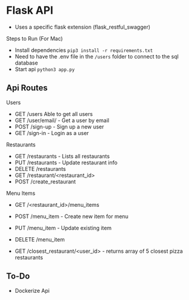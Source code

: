 # Flask API

- Uses a specific flask extension (flask_restful_swagger)

Steps to Run (For Mac)
- Install dependencies `pip3 install -r requirements.txt`
- Need to have the .env file in the `/users` folder to connect to the sql database
- Start api `python3 app.py`


## Api Routes

Users
- GET /users Able to get all users
- GET /user/email/<email> - Get a user by email
- POST /sign-up - Sign up a new user
- GET /sign-in - Login as a user

Restaurants
- GET /restaurants - Lists all restaurants
- PUT /restaurants - Update restaurant info
- DELETE /restaurants
- GET /restaurant/<restaurant_id>
- POST /create_restaurant

Menu Items
- GET /<restaurant_id>/menu_items
- POST /menu_item - Create new item for menu
- PUT /menu_item - Update existing item
- DELETE /menu_item

- GET /closest_restaurant/<user_id> - returns array of 5 closest pizza restaurants


## To-Do
- Dockerize Api

